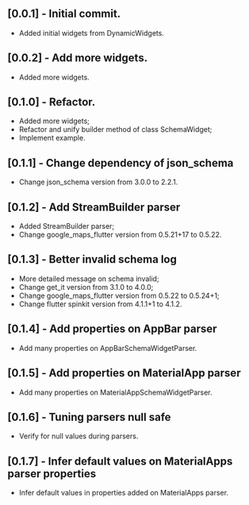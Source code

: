 ## [0.0.1] - Initial commit.

* Added initial widgets from DynamicWidgets.

## [0.0.2] - Add more widgets.

* Added more widgets.

## [0.1.0] - Refactor.

* Added more widgets;
* Refactor and unify builder method of class SchemaWidget;
* Implement example.

## [0.1.1] - Change dependency of json_schema

* Change json_schema version from 3.0.0 to 2.2.1.

## [0.1.2] - Add StreamBuilder parser

* Added StreamBuilder parser;
* Change google_maps_flutter version from 0.5.21+17 to 0.5.22.

## [0.1.3] - Better invalid schema log

* More detailed message on schema invalid;
* Change get_it version from 3.1.0 to 4.0.0;
* Change google_maps_flutter version from 0.5.22 to 0.5.24+1;
* Change flutter spinkit version from 4.1.1+1 to 4.1.2.

## [0.1.4] - Add properties on AppBar parser

* Add many properties on AppBarSchemaWidgetParser.

## [0.1.5] - Add properties on MaterialApp parser

* Add many properties on MaterialAppSchemaWidgetParser.

## [0.1.6] - Tuning parsers null safe

* Verify for null values during parsers.

## [0.1.7] - Infer default values on MaterialApps parser properties

* Infer default values in properties added on MaterialApps parser.

